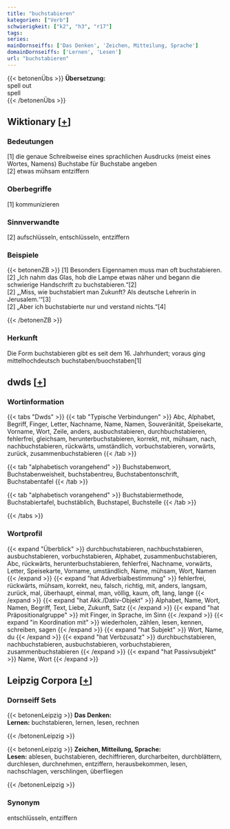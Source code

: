 ```yaml
---
title: "buchstabieren"
kategorien: ["Verb"]
schwierigkeit: ["k2", "h3", "r17"]
tags:
series:
mainDornseiffs: ['Das Denken', 'Zeichen, Mitteilung, Sprache']
domainDornseiffs: ['Lernen', 'Lesen']
url: "buchstabieren"
---
```


{{< betonenÜbs >}}
**Übersetzung:**  
spell out  
spell  
{{< /betonenÜbs >}}

## Wiktionary [[+](https://de.wiktionary.org/wiki/buchstabieren)]

### Bedeutungen
[1] die genaue Schreibweise eines sprachlichen Ausdrucks (meist eines Wortes, Namens) Buchstabe für Buchstabe angeben  
[2] etwas mühsam entziffern  

### Oberbegriffe
[1] kommunizieren  

### Sinnverwandte
[2] aufschlüsseln, entschlüsseln, entziffern  

### Beispiele
{{< betonenZB >}}
[1] Besonders Eigennamen muss man oft buchstabieren.  
[2] „Ich nahm das Glas, hob die Lampe etwas näher und begann die schwierige Handschrift zu buchstabieren.“[2]  
[2] „‚Miss, wie buchstabiert man Zukunft? Als deutsche Lehrerin in Jerusalem.‘“[3]  
[2] „Aber ich buchstabierte nur und verstand nichts.“[4]  

{{< /betonenZB >}}
### Herkunft
Die Form buchstabieren gibt es seit dem 16. Jahrhundert; voraus ging mittelhochdeutsch buchstaben/buochstaben[1]  



## dwds [[+](https://www.dwds.de/wb/buchstabieren)]

### Wortinformation
{{< tabs "Dwds" >}}
{{< tab "Typische Verbindungen" >}}
Abc, Alphabet, Begriff, Finger, Letter, Nachname, Name, Namen, Souveränität, Speisekarte, Vorname, Wort, Zeile, anders, ausbuchstabieren, durchbuchstabieren, fehlerfrei, gleichsam, herunterbuchstabieren, korrekt, mit, mühsam, nach, nachbuchstabieren, rückwärts, umständlich, vorbuchstabieren, vorwärts, zurück, zusammenbuchstabieren
{{< /tab >}}

{{< tab "alphabetisch vorangehend" >}}
Buchstabenwort, Buchstabenweisheit, buchstabentreu, Buchstabentonschrift, Buchstabentafel
{{< /tab >}}

{{< tab "alphabetisch vorangehend" >}}
Buchstabiermethode, Buchstabiertafel, buchstäblich, Buchstapel, Buchstelle
{{< /tab >}}

{{< /tabs >}}

### Wortprofil
{{< expand "Überblick" >}} durchbuchstabieren, nachbuchstabieren, ausbuchstabieren, vorbuchstabieren, Alphabet, zusammenbuchstabieren, Abc, rückwärts, herunterbuchstabieren, fehlerfrei, Nachname, vorwärts, Letter, Speisekarte, Vorname, umständlich, Name, mühsam, Wort, Namen {{< /expand >}}
{{< expand "hat Adverbialbestimmung" >}} fehlerfrei, rückwärts, mühsam, korrekt, neu, falsch, richtig, mit, anders, langsam, zurück, mal, überhaupt, einmal, man, völlig, kaum, oft, lang, lange {{< /expand >}}
{{< expand "hat Akk./Dativ-Objekt" >}} Alphabet, Name, Wort, Namen, Begriff, Text, Liebe, Zukunft, Satz {{< /expand >}}
{{< expand "hat Präpositionalgruppe" >}} mit Finger, in Sprache, im Sinn {{< /expand >}}
{{< expand "in Koordination mit" >}} wiederholen, zählen, lesen, kennen, schreiben, sagen {{< /expand >}}
{{< expand "hat Subjekt" >}} Wort, Name, du {{< /expand >}}
{{< expand "hat Verbzusatz" >}} durchbuchstabieren, nachbuchstabieren, ausbuchstabieren, vorbuchstabieren, zusammenbuchstabieren {{< /expand >}}
{{< expand "hat Passivsubjekt" >}} Name, Wort {{< /expand >}}

## Leipzig Corpora [[+](https://corpora.uni-leipzig.de/en/res?word=buchstabieren&corpusId=deu_newscrawl-public_2018)]

### Dornseiff Sets
{{< betonenLeipzig >}}
**Das Denken:**  
**Lernen:** buchstabieren, lernen, lesen, rechnen  

{{< /betonenLeipzig >}}


{{< betonenLeipzig >}}
**Zeichen, Mitteilung, Sprache:**  
**Lesen:** ablesen, buchstabieren, dechiffrieren, durcharbeiten, durchblättern, durchlesen, durchnehmen, entziffern, herausbekommen, lesen, nachschlagen, verschlingen, überfliegen  

{{< /betonenLeipzig >}}

### Synonym
entschlüsseln, entziffern

